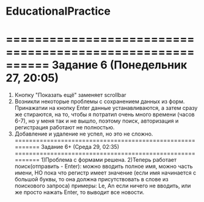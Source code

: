 # EducationalPractice
==========================================================
Задание 6 (Понедельник 27, 20:05)
==========================================================
1) Кнопку "Показать ещё" заменяет scrollbar
2) Возникли некоторые проблемы с сохранением данных из форм. Принажатии на кнопку Enter данные устанавливаются, а затем сразу же стираются,
на то, чтобы я потратил очень много времени (часов 6-7), но у меня так и не вышло, поэтому поиск, авторизация и регистрация работают
не полностью.
3) Добавление и удаление не успел, но это не сложно.
==========================================================
Задание 6+ (Среда 29, 02:35)
==========================================================
1)Проблема с формами решена.
2)Теперь работает поиск(отправить - Enter):
  можно вводить полное имя, 
  можно часть имени, 
  НО пока что регистр имеет значение (если имя начинается с большой буквы, то она должна присутствовать в слове из поискового запроса)
  примеры: Le, An 
  если ничего не вводить, или же просто нажать Enter, то выводит все новости.
 
